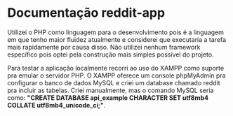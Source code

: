 # Documentação reddit-app

Utilizei o PHP como linguagem para o desenvolvimento pois é a linguagem em que tenho maior fluidez atualmente e considerei que executaria a tarefa mais rapidamente por causa disso. Não utilizei nenhum framework específico pois optei pela construção mais simples possível do projeto.

Para testar a aplicação localmente recorri ao uso do XAMPP como suporte pra emular o servidor PHP.
O XAMPP oferece um console phpMyAdmin pra configurar o banco de dados MySQL e criei um database chamado reddit pra incluir as tabelas. Criei manualmente, mas o comando MySQL seria como: <b>"CREATE DATABASE api_example CHARACTER SET utf8mb4 COLLATE utf8mb4_unicode_ci;"</b>.

